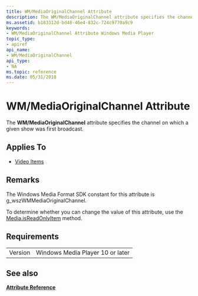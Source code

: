 ```yaml
---
title: WM/MediaOriginalChannel Attribute
description: The WM/MediaOriginalChannel attribute specifies the channel on which a given show was first broadcast.
ms.assetid: b183312d-bd48-46e4-832c-724c9770a9c9
keywords:
- WM/MediaOriginalChannel Attribute Windows Media Player
topic_type:
- apiref
api_name:
- WM/MediaOriginalChannel
api_type:
- NA
ms.topic: reference
ms.date: 05/31/2018
---
```


# WM/MediaOriginalChannel Attribute

The **WM/MediaOriginalChannel** attribute specifies the channel on which a given show was first broadcast.

## Applies To

-   [Video Items](video-item-attributes.md)

## Remarks

The Windows Media Format SDK constant for this attribute is g\_wszWMMediaOriginalChannel.

To determine whether you can change the value of this attribute, use the [Media.isReadOnlyItem](media-isreadonlyitem.md) method.

## Requirements



|                    |                                             |
|--------------------|---------------------------------------------|
| Version<br/> | Windows Media Player 10 or later<br/> |



## See also

<dl> <dt>

[**Attribute Reference**](attribute-reference.md)
</dt> </dl>

 

 





